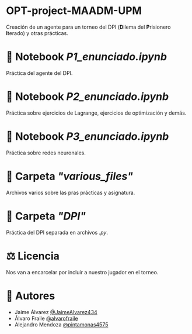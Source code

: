 # OPT-project-MAADM-UPM

Creación de un agente para un torneo del DPI (**D**ilema del **P**risionero **I**terado) y otras prácticas.

# 📓 Notebook *P1_enunciado.ipynb*

Práctica del agente del DPI.

# 📓 Notebook *P2_enunciado.ipynb*

Práctica sobre ejercicios de Lagrange, ejercicios de optimización y demás.

# 📓 Notebook *P3_enunciado.ipynb*

Práctica sobre redes neuronales.

# 📂 Carpeta *"various_files"*

Archivos varios sobre las pras prácticas y asignatura.

# 📂 Carpeta *"DPI"*

Práctica del DPI separada en archivos *.py*.

# ⚖️ Licencia 

Nos van a encarcelar por incluir a nuestro jugador en el torneo.

# 👥 Autores

* Jaime Álvarez     [@JaimeAlvarez434](https://github.com/JaimeAlvarez434)
* Álvaro Fraile     [@alvarofraile](https://github.com/alvarofraile)
* Alejandro Mendoza [@pintamonas4575](https://github.com/pintamonas4575)